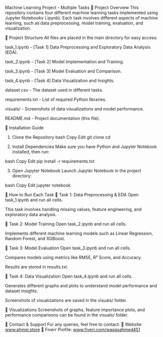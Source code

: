 Machine Learning Project - Multiple Tasks
📌 Project Overview
This repository contains four different machine learning tasks implemented using Jupyter Notebooks (.ipynb). Each task involves different aspects of machine learning, such as data preprocessing, model training, evaluation, and visualization.

📂 Project Structure
All files are placed in the main directory for easy access:

task_1.ipynb - [Task 1] Data Preprocessing and Exploratory Data Analysis (EDA).

task_2.ipynb - [Task 2] Model Implementation and Training.

task_3.ipynb - [Task 3] Model Evaluation and Comparison.

task_4.ipynb - [Task 4] Data Visualization and Insights.

dataset.csv - The dataset used in different tasks.

requirements.txt - List of required Python libraries.

visuals/ - Screenshots of data visualizations and model performance.

README.md - Project documentation (this file).

🔧 Installation Guide
1. Clone the Repository
bash
Copy
Edit
git clone <your-repository-link>
cd <your-repository-folder>

2. Install Dependencies
Make sure you have Python and Jupyter Notebook installed, then run:

bash
Copy
Edit
pip install -r requirements.txt

3. Open Jupyter Notebook
Launch Jupyter Notebook in the project directory:

bash
Copy
Edit
jupyter notebook

🚀 How to Run Each Task
🔹 Task 1: Data Preprocessing & EDA
Open task_1.ipynb and run all cells.

This task involves handling missing values, feature engineering, and exploratory data analysis.

🔹 Task 2: Model Training
Open task_2.ipynb and run all cells.

Implements different machine learning models such as Linear Regression, Random Forest, and XGBoost.

🔹 Task 3: Model Evaluation
Open task_3.ipynb and run all cells.

Compares models using metrics like RMSE, R² Score, and Accuracy.

Results are stored in results.txt.

🔹 Task 4: Data Visualization
Open task_4.ipynb and run all cells.

Generates different graphs and plots to understand model performance and dataset insights.

Screenshots of visualizations are saved in the visuals/ folder.

📸 Visualizations
Screenshots of graphs, feature importance plots, and performance comparisons can be found in the visuals/ folder.

📩 Contact & Support
For any queries, feel free to contact:
🔗 Website: www.ahmei.store
🔗 Fiverr Profile: www.fiverr.com/waqasahmed451

